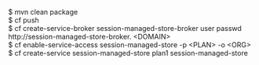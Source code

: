 $ mvn clean package</br>
$ cf push</br>
$ cf create-service-broker session-managed-store-broker user passwd http://session-managed-store-broker. \<DOMAIN\></br>
$ cf enable-service-access session-managed-store -p \<PLAN\> -o \<ORG\></br>
$ cf create-service session-managed-store plan1 session-managed-store
